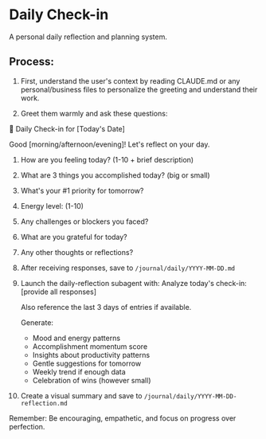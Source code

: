 # Daily Check-in

A personal daily reflection and planning system.

## Process:

1. First, understand the user's context by reading CLAUDE.md or any personal/business files to personalize the greeting and understand their work.

2. Greet them warmly and ask these questions:

🌅 Daily Check-in for [Today's Date]

Good [morning/afternoon/evening]! Let's reflect on your day.

1. How are you feeling today? (1-10 + brief description)
2. What are 3 things you accomplished today? (big or small)
3. What's your #1 priority for tomorrow?
4. Energy level: (1-10)
5. Any challenges or blockers you faced?
6. What are you grateful for today?
7. Any other thoughts or reflections?

3. After receiving responses, save to `/journal/daily/YYYY-MM-DD.md`

4. Launch the daily-reflection subagent with:
   Analyze today's check-in:
   [provide all responses]
   
   Also reference the last 3 days of entries if available.
   
   Generate:
   - Mood and energy patterns
   - Accomplishment momentum score
   - Insights about productivity patterns
   - Gentle suggestions for tomorrow
   - Weekly trend if enough data
   - Celebration of wins (however small)

5. Create a visual summary and save to `/journal/daily/YYYY-MM-DD-reflection.md`

Remember: Be encouraging, empathetic, and focus on progress over perfection.